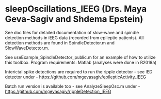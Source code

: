 # sleepOscillations_IEEG (Drs. Maya Geva-Sagiv and Shdema Epstein)
See doc files for detailed documentation of slow-wave and spindle detection methods in iEEG data (recorded from epileptic patients).
All detection methods are found in SpindleDetector.m and SlowWaveDetector.m.

See useExample_SpindleDetector_public.m for an example of how to utilize this toolbox. 
Program requirements: Matlab (analyses were done in R2018a)

Interictal spike detections are required to run the ripple detector - see IED detector under - https://github.com/mgevasagiv/epilepticActivity_IEEG

Batch run version is available too - see AnalyzeSleepOsc.m under - https://github.com/mgevasagiv/rippleDetection_IEEG





